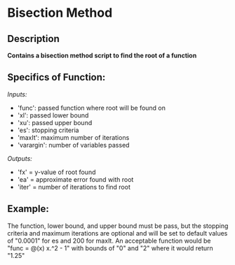 # Bisection Method
## Description
**Contains a bisection method script to find the root of a function**

## Specifics of Function:

*Inputs:*
-   'func': passed function where root will be found on
-   'xl': passed lower bound
-   'xu': passed upper bound
-   'es': stopping criteria
-   'maxIt': maximum number of iterations
-   'varargin': number of variables passed

*Outputs:*
-   'fx' = y-value of root found
-   'ea' = approximate error found with root
-   'iter' = number of iterations to find root

## Example: 
The function, lower bound, and upper bound must be pass, but the stopping criteria and maximum iterations are optional and will be set to default values of "0.0001" for es and 200 for maxIt. 
An acceptable function would be "func = @(x) x.^2 - 1" with bounds of "0" and "2" where it would return "1.25"
